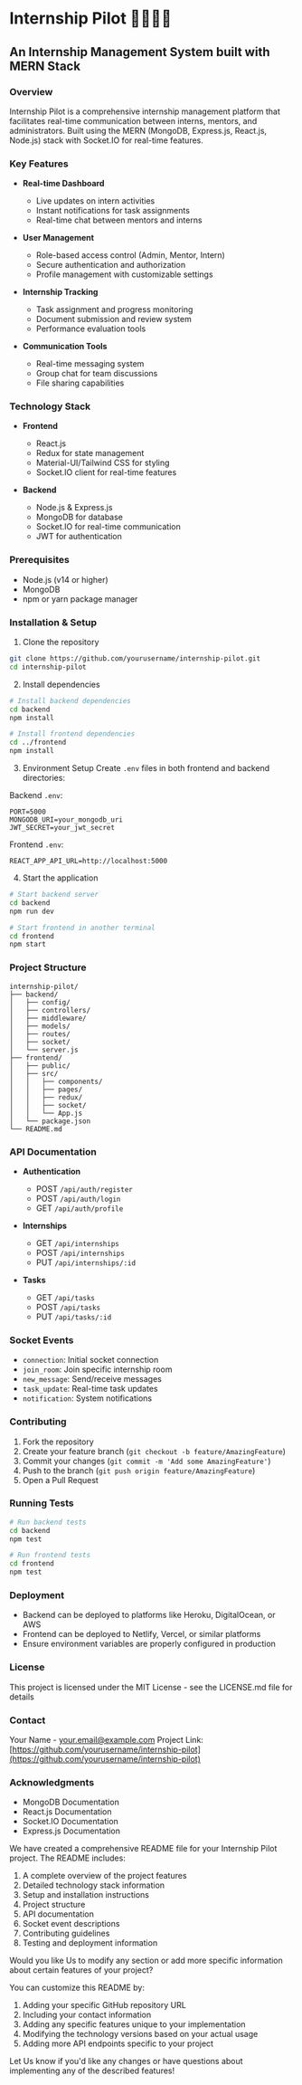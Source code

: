 # Internship Pilot 🚀🚀🚀🚀
## An Internship Management System built with MERN Stack

### Overview
Internship Pilot is a comprehensive internship management platform that facilitates real-time communication between interns, mentors, and administrators. Built using the MERN (MongoDB, Express.js, React.js, Node.js) stack with Socket.IO for real-time features.

### Key Features
- **Real-time Dashboard**
  - Live updates on intern activities
  - Instant notifications for task assignments
  - Real-time chat between mentors and interns

- **User Management**
  - Role-based access control (Admin, Mentor, Intern)
  - Secure authentication and authorization
  - Profile management with customizable settings

- **Internship Tracking**
  - Task assignment and progress monitoring
  - Document submission and review system
  - Performance evaluation tools

- **Communication Tools**
  - Real-time messaging system
  - Group chat for team discussions
  - File sharing capabilities

### Technology Stack
- **Frontend**
  - React.js
  - Redux for state management
  - Material-UI/Tailwind CSS for styling
  - Socket.IO client for real-time features

- **Backend**
  - Node.js & Express.js
  - MongoDB for database
  - Socket.IO for real-time communication
  - JWT for authentication

### Prerequisites
- Node.js (v14 or higher)
- MongoDB
- npm or yarn package manager

### Installation & Setup

1. Clone the repository
```bash
git clone https://github.com/yourusername/internship-pilot.git
cd internship-pilot
```

2. Install dependencies
```bash
# Install backend dependencies
cd backend
npm install

# Install frontend dependencies
cd ../frontend
npm install
```

3. Environment Setup
Create `.env` files in both frontend and backend directories:

Backend `.env`:
```
PORT=5000
MONGODB_URI=your_mongodb_uri
JWT_SECRET=your_jwt_secret
```

Frontend `.env`:
```
REACT_APP_API_URL=http://localhost:5000
```

4. Start the application
```bash
# Start backend server
cd backend
npm run dev

# Start frontend in another terminal
cd frontend
npm start
```

### Project Structure
```
internship-pilot/
├── backend/
│   ├── config/
│   ├── controllers/
│   ├── middleware/
│   ├── models/
│   ├── routes/
│   ├── socket/
│   └── server.js
├── frontend/
│   ├── public/
│   ├── src/
│   │   ├── components/
│   │   ├── pages/
│   │   ├── redux/
│   │   ├── socket/
│   │   └── App.js
│   └── package.json
└── README.md
```

### API Documentation
- **Authentication**
  - POST `/api/auth/register`
  - POST `/api/auth/login`
  - GET `/api/auth/profile`

- **Internships**
  - GET `/api/internships`
  - POST `/api/internships`
  - PUT `/api/internships/:id`

- **Tasks**
  - GET `/api/tasks`
  - POST `/api/tasks`
  - PUT `/api/tasks/:id`

### Socket Events
- `connection`: Initial socket connection
- `join_room`: Join specific internship room
- `new_message`: Send/receive messages
- `task_update`: Real-time task updates
- `notification`: System notifications

### Contributing
1. Fork the repository
2. Create your feature branch (`git checkout -b feature/AmazingFeature`)
3. Commit your changes (`git commit -m 'Add some AmazingFeature'`)
4. Push to the branch (`git push origin feature/AmazingFeature`)
5. Open a Pull Request

### Running Tests
```bash
# Run backend tests
cd backend
npm test

# Run frontend tests
cd frontend
npm test
```

### Deployment
- Backend can be deployed to platforms like Heroku, DigitalOcean, or AWS
- Frontend can be deployed to Netlify, Vercel, or similar platforms
- Ensure environment variables are properly configured in production

### License
This project is licensed under the MIT License - see the LICENSE.md file for details

### Contact
Your Name - your.email@example.com
Project Link: [https://github.com/yourusername/internship-pilot](https://github.com/yourusername/internship-pilot)

### Acknowledgments
- MongoDB Documentation
- React.js Documentation
- Socket.IO Documentation
- Express.js Documentation


We have  created a comprehensive README file for your Internship Pilot project. The README includes:

1. A complete overview of the project features
2. Detailed technology stack information
3. Setup and installation instructions
4. Project structure
5. API documentation
6. Socket event descriptions
7. Contributing guidelines
8. Testing and deployment information

Would you like Us to modify any section or add more specific information about certain features of your project?

You can customize this README by:
1. Adding your specific GitHub repository URL
2. Including your contact information
3. Adding any specific features unique to your implementation
4. Modifying the technology versions based on your actual usage
5. Adding more API endpoints specific to your project

Let Us  know if you'd like any changes or have questions about implementing any of the described features!